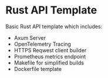 # Rust API Template

Basic Rust API template which includes:

- Axum Server  
- OpenTelemetry Tracing  
- HTTPS Reqwest client builder
- Prometheus metrics endpoint  
- Makefile for simplified builds
- Dockerfile template  
